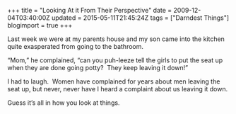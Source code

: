 +++
title = "Looking At it From Their Perspective"
date = 2009-12-04T03:40:00Z
updated = 2015-05-11T21:45:24Z
tags = ["Darndest Things"]
blogimport = true 
+++

Last week we were at my parents house and my son came into the kitchen quite exasperated from going to the bathroom.

“Mom,” he complained, “can you puh-leeze tell the girls to put the seat up when they are done going potty?&#160; They keep leaving it down!”

I had to laugh.&#160; Women have complained for years about men leaving the seat up, but never, never have I heard a complaint about us leaving it down. 

Guess it’s all in how you look at things.&#160; 
